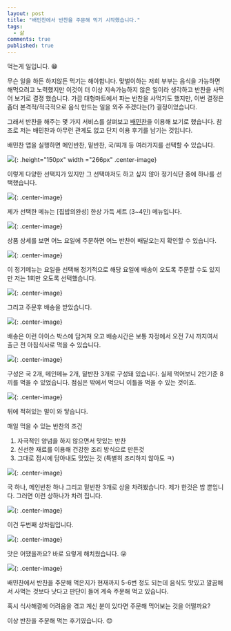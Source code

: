 ```yaml
---
layout: post
title: "배민찬에서 반찬을 주문해 먹기 시작했습니다."
tags: 
  - 삶
comments: true
published: true
---
```


먹는게 일입니다. 😁

무슨 일을 하든 하지않든 먹기는 해야합니다. 맞벌이하는 저희 부부는 음식을 가능하면 해먹으려고 노력했지만 이것이 더 이상 지속가능하지 않은 일이라 생각하고 반찬을 사먹어 보기로 결졍 했습니다. 가끔 대형마트에서 파는 반찬을 사먹기도 했지만, 이번 결정은 좀더 본격적/적극적으로 음식 만드는 일을 외주 주겠다는(?) 결정이었습니다. 

그래서 반찬을 해주는 몇 가지 서비스를 살펴보고 [배민찬](https://www.baeminchan.com)을 이용해 보기로 했습니다. 참조로 저는 배민찬과 아무런 관계도 없고 단지 이용 후기를 남기는 것입니다.

배민찬 앱을 실행하면 메인반찬, 밑반찬, 국/찌개 등 여러가지를 선택할 수 있습니다.

![](https://lh3.googleusercontent.com/NaScf6ELWnSipj5zpUW9HF52dIGgKKPN3V3TqI8PjBKAeFCVO6z6JsQNTxE3BBjer1zd0kw88MhPgOzDTXI=w5000-no-tmp.jpg){: .height="150px" width ="266px" .center-image}

이렇게 다양한 선택지가 있지만 그 선택마저도 하고 싶지 않아 정기식단 중에 하나를 선택했습니다.

![](https://lh3.googleusercontent.com/FMhu-upK0Q8xaWOR2RT6rpuhvHnyKBbOUxvmUXTE47rlO4DYf14KwQB5ereRA8XLh7IYR6sAQyAqPef3JI0=w5000-no-tmp.jpg){: .center-image}

제가 선택한 메뉴는 [집밥의완성] 한상 가득 세트 (3~4인) 메뉴입니다.

![](https://lh3.googleusercontent.com/bTQl_Y19UXWT-XdG5n-hTWDZ5H0d7jIGJHaAwbLx-r-x61jK04ejy5M6KIDKCZ_dYhe4JztDetJqphE5NN0=w5000-no-tmp.jpg){: .center-image}

상품 상세를 보면 어느 요일에 주문하면 어느 반찬이 배달오는지 확인할 수 있습니다. 

![](https://lh3.googleusercontent.com/aAF8_Q4E_xIRxkFQ1QzhDaK5OGgsCsOYd-S4Fe_gQGNE6Jm-ADH37H_KrVaOoV7N0mqXCUpLJgE5FTF0Eew=w5000-no-tmp.jpg){: .center-image}

이 정기메뉴는 요일을 선택해 정기적으로 해당 요일에 배송이 오도록 주문할 수도 있지만 저는 1회만 오도록 선택했습니다.

![](https://lh3.googleusercontent.com/KjcJz1p4CYPqG7s8YHY994W_v5GWAawk6zIM1KcPHXWo2dk0KS8cnjNYX_-VvMZ70YO7OGDMJAgzWxVNfak=w5000-no-tmp.jpg){: .center-image}


그리고 주문후 배송을 받았습니다. 

![](https://lh3.googleusercontent.com/7gzrm_5kneZsfTIYXJ5S-NHRMiBTusS6IKSlovC_RWjo7noNOP-D5ugF-dt0ZfyUZYGq0wdWc3oPafVZW-o=w5000-no-tmp.jpg){: .center-image}

배송은 이런 아이스 박스에 담겨져 오고 배송시간은 보통 자정에서 오전 7시 까지여서 출근 전 아침식사로 먹을 수 있습니다.

![](https://lh3.googleusercontent.com/ipQjUmoYmhv63PvoVp9j9IeK_TL6LP9akEwOYZIr-6O3osJ-b6G1cn6Q6ASyePEnb_1GHBheVWz6EW8LilM=w5000-no-tmp.jpg){: .center-image}

구성은 국 2개, 메인메뉴 2개, 밑반찬 3개로 구성돼 있습니다. 실제 먹어보니 2인기준 8끼를 먹을 수 있었습니다. 점심은 밖에서 먹으니 이틀을 먹을 수 있는 것이죠.

![](https://lh3.googleusercontent.com/GkMdqp8t9J9g1KD12uAof3vhRLqiRia-KcV94bk-YSVL9fV2s6Ks0MwpdmA3FLF733IJXuM7z9gee8wEEek=w5000-no-tmp.jpg){: .center-image}

뒤에 적혀있는 말이 와 닿습니다.

매일 먹을 수 있는 반찬의 조건
1. 자극적인 양념을 하지 않으면서 맛있는 반찬
2. 신선한 재료를 이용해 건강한 조리 방식으로 만든것
3. 그대로 접시에 담아내도 맛있는 것 (특별히 조리하지 않아도 ㅋ)

![](https://lh3.googleusercontent.com/cHnsiac9Q4NdOpeq3UBGN8BNfKc8TVqRz9x95fCn5NYg3i2hAIdgTgKrvZo4eUq1wLDl2cJ8KBDf-8YS6fY=w5000-no-tmp.jpg){: .center-image}

국 하나, 메인반찬 하나 그리고 밑반찬 3개로 상을 차려봤습니다. 제가 한것은 밥 뿐입니다. 그러면 이런 상하나가 차려 집니다.

![](https://lh3.googleusercontent.com/a7xwgERkM6Ia4w75YhR3T-8ShCH-njPCX_zEAqnBE1MFgMpeK4fe3P1QNCCBubp_R3J78WqJmtiZntMDXfY=w5000-no-tmp.jpg){: .center-image}

이건 두번째 상차림입니다.

![](https://lh3.googleusercontent.com/x3XzP0fdfAjFLnYiTVHru55f8id6hmWh2UYl-SVt9BGMQG9TwrAdMk2vNlDKz4Rob6lr4M3wVEgbJ6qq_PI=w5000-no-tmp.jpg){: .center-image}

맛은 어땠을까요? 바로 요렇게 해치웠습니다. 😝

![](https://lh3.googleusercontent.com/CwXDxPZIntdmTeQ0BjvyHOT4k0PCZAQiflFzwVKohYEm5eZ1VNH6vaOpZMRDUNb9bqPMaMK7-mFXF5XN4ng=w5000-no-tmp.jpg){: .center-image}

배민찬에서 반찬을 주문해 먹은지가 현재까지 5-6번 정도 되는데 음식도 맛있고 깔끔해서 사먹는 것보다 낫다고 판단이 들어 계속 주문해 먹고 있습니다.

혹시 식사해결에 어려움을 겪고 계신 분이 있다면 주문해 먹어보는 것을 어떨까요?

이상 반찬을 주문해 먹는 후기였습니다. 😊